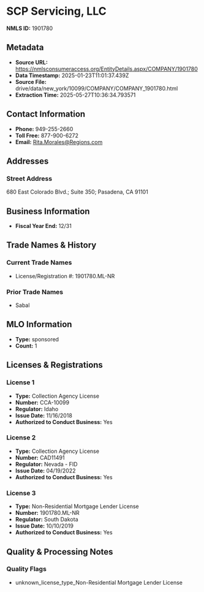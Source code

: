 # SCP Servicing, LLC

**NMLS ID:** 1901780

## Metadata
- **Source URL:** https://nmlsconsumeraccess.org/EntityDetails.aspx/COMPANY/1901780
- **Data Timestamp:** 2025-01-23T11:01:37.439Z
- **Source File:** drive/data/new_york/10099/COMPANY/COMPANY_1901780.html
- **Extraction Time:** 2025-05-27T10:36:34.793571

## Contact Information
- **Phone:** 949-255-2660
- **Toll Free:** 877-900-6272
- **Email:** Rita.Morales@Regions.com

## Addresses
### Street Address
680 East Colorado Blvd.; Suite 350; Pasadena, CA 91101

## Business Information
- **Fiscal Year End:** 12/31

## Trade Names & History
### Current Trade Names
- License/Registration #: 1901780.ML-NR

### Prior Trade Names
- Sabal

## MLO Information
- **Type:** sponsored
- **Count:** 1

## Licenses & Registrations

### License 1
- **Type:** Collection Agency License
- **Number:** CCA-10099
- **Regulator:** Idaho
- **Issue Date:** 11/16/2018
- **Authorized to Conduct Business:** Yes

### License 2
- **Type:** Collection Agency License
- **Number:** CAD11491
- **Regulator:** Nevada - FID
- **Issue Date:** 04/19/2022
- **Authorized to Conduct Business:** Yes

### License 3
- **Type:** Non-Residential Mortgage Lender License
- **Number:** 1901780.ML-NR
- **Regulator:** South Dakota
- **Issue Date:** 10/10/2019
- **Authorized to Conduct Business:** Yes

## Quality & Processing Notes
### Quality Flags
- unknown_license_type_Non-Residential Mortgage Lender License
